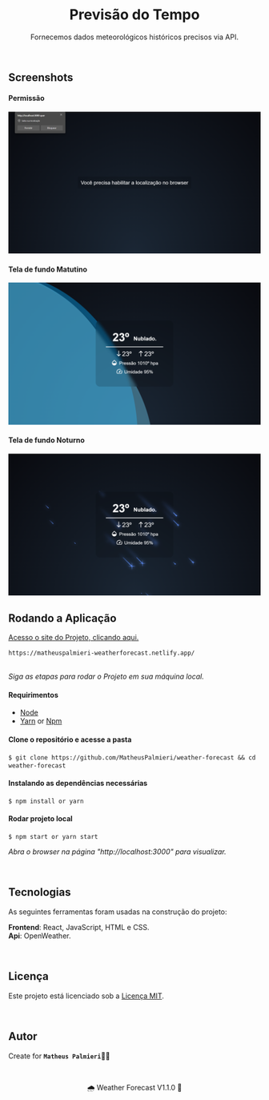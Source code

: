 <h1 align="center">Previsão do Tempo</h1>

<p align="center">Fornecemos dados meteorológicos históricos precisos via API.</p>

<br />

## Screenshots

#### Permissão

<img src="src/assets/permission.png" width="720px">

#### Tela de fundo Matutino

<img src="src/assets/morning.png" width="720px">

#### Tela de fundo Noturno

<img src="src/assets/nocturnal.png" width="720px">

<br />

## Rodando a Aplicação

<a href="https://matheuspalmieri-weatherforecast.netlify.app/" target="_blank">Acesso o site do Projeto, clicando aqui.</a>

```
https://matheuspalmieri-weatherforecast.netlify.app/
```

<br />
<i>Siga as etapas para rodar o Projeto em sua máquina local.</i>
<br />

#### Requirimentos

- [Node](https://nodejs.org/en/)
- [Yarn](https://classic.yarnpkg.com/lang/en/) or [Npm](https://www.npmjs.com/)

#### Clone o repositório e acesse a pasta

```
$ git clone https://github.com/MatheusPalmieri/weather-forecast && cd weather-forecast
```

#### Instalando as dependências necessárias

```
$ npm install or yarn
```

#### Rodar projeto local

```
$ npm start or yarn start
```

<i>Abra o browser na página "http://localhost:3000" para visualizar.</i>

<br />

## Tecnologias

<p>As seguintes ferramentas foram usadas na construção do projeto:</p>

**Frontend**: React, JavaScript, HTML e CSS.
<br />
**Api**: OpenWeather.

<br />

## Licença

Este projeto está licenciado sob a [Licença MIT](LICENSE).

<br />

## Autor

Create for <b>`Matheus Palmieri`</b>👨‍💻

<br />

<p align="center">🌧️ Weather Forecast V1.1.0 🚀</p>
